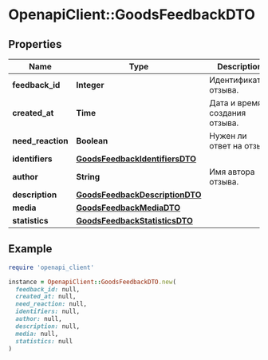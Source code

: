 # OpenapiClient::GoodsFeedbackDTO

## Properties

| Name | Type | Description | Notes |
| ---- | ---- | ----------- | ----- |
| **feedback_id** | **Integer** | Идентификатор отзыва.  |  |
| **created_at** | **Time** | Дата и время создания отзыва. |  |
| **need_reaction** | **Boolean** | Нужен ли ответ на отзыв. |  |
| **identifiers** | [**GoodsFeedbackIdentifiersDTO**](GoodsFeedbackIdentifiersDTO.md) |  |  |
| **author** | **String** | Имя автора отзыва. | [optional] |
| **description** | [**GoodsFeedbackDescriptionDTO**](GoodsFeedbackDescriptionDTO.md) |  | [optional] |
| **media** | [**GoodsFeedbackMediaDTO**](GoodsFeedbackMediaDTO.md) |  | [optional] |
| **statistics** | [**GoodsFeedbackStatisticsDTO**](GoodsFeedbackStatisticsDTO.md) |  |  |

## Example

```ruby
require 'openapi_client'

instance = OpenapiClient::GoodsFeedbackDTO.new(
  feedback_id: null,
  created_at: null,
  need_reaction: null,
  identifiers: null,
  author: null,
  description: null,
  media: null,
  statistics: null
)
```

